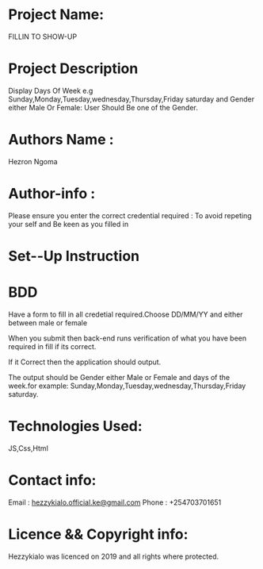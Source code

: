 # Project Name:
FILLIN TO SHOW-UP

# Project Description
Display Days Of Week e.g Sunday,Monday,Tuesday,wednesday,Thursday,Friday saturday and Gender either Male Or Female: User Should Be one of the Gender.

# Authors Name : 
Hezron Ngoma
# Author-info : 
Please ensure you enter the correct credential
required : To avoid repeting your self and Be keen as you filled in

# Set--Up Instruction


# BDD
Have a form to fill in all credetial required.Choose DD/MM/YY and either between male or female

When you submit then back-end runs verification of what you have been required in fill if its correct.

If it Correct then the application should output.

The output should be Gender either Male or Female and days of the week.for example: Sunday,Monday,Tuesday,wednesday,Thursday,Friday saturday.

# Technologies Used:
JS,Css,Html

# Contact info:
Email : hezzykialo.official.ke@gmail.com
Phone : +254703701651

# Licence && Copyright info:
Hezzykialo was licenced on 2019 and all rights where protected.
